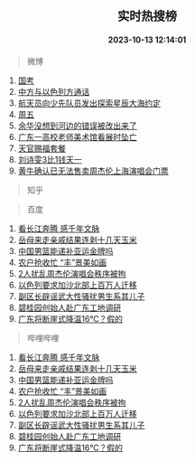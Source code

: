 <div align="center"><h2>实时热搜榜</h2><h4>2023-10-13 12:14:01</h4></div>

> 微博  

1. [国考](https://s.weibo.com/weibo?q=%E5%9B%BD%E8%80%83&t=31&band_rank=1&Refer=top)<br />
2. [中方与以色列方通话](https://s.weibo.com/weibo?q=%23%E4%B8%AD%E6%96%B9%E4%B8%8E%E4%BB%A5%E8%89%B2%E5%88%97%E6%96%B9%E9%80%9A%E8%AF%9D%23&t=31&band_rank=2&Refer=top)<br />
3. [航天员向少先队员发出探索星辰大海约定](https://s.weibo.com/weibo?q=%23%E8%88%AA%E5%A4%A9%E5%91%98%E5%90%91%E5%B0%91%E5%85%88%E9%98%9F%E5%91%98%E5%8F%91%E5%87%BA%E6%8E%A2%E7%B4%A2%E6%98%9F%E8%BE%B0%E5%A4%A7%E6%B5%B7%E7%BA%A6%E5%AE%9A%23&t=31&band_rank=3&Refer=top)<br />
4. [周五](https://s.weibo.com/weibo?q=%E5%91%A8%E4%BA%94&t=31&band_rank=4&Refer=top)<br />
5. [余华没想到河边的错误被改出来了](https://s.weibo.com/weibo?q=%23%E4%BD%99%E5%8D%8E%E6%B2%A1%E6%83%B3%E5%88%B0%E6%B2%B3%E8%BE%B9%E7%9A%84%E9%94%99%E8%AF%AF%E8%A2%AB%E6%94%B9%E5%87%BA%E6%9D%A5%E4%BA%86%23&t=31&band_rank=5&Refer=top)<br />
6. [广东一高校老师美术馆看展时坠亡](https://s.weibo.com/weibo?q=%23%E5%B9%BF%E4%B8%9C%E4%B8%80%E9%AB%98%E6%A0%A1%E8%80%81%E5%B8%88%E7%BE%8E%E6%9C%AF%E9%A6%86%E7%9C%8B%E5%B1%95%E6%97%B6%E5%9D%A0%E4%BA%A1%23&t=31&band_rank=6&Refer=top)<br />
7. [天官赐福套餐](https://s.weibo.com/weibo?q=%E5%A4%A9%E5%AE%98%E8%B5%90%E7%A6%8F%E5%A5%97%E9%A4%90&t=31&band_rank=7&Refer=top)<br />
8. [刘诗雯3比1钱天一](https://s.weibo.com/weibo?q=%23%E5%88%98%E8%AF%97%E9%9B%AF3%E6%AF%941%E9%92%B1%E5%A4%A9%E4%B8%80%23&t=31&band_rank=8&Refer=top)<br />
9. [黄牛确认已无法售卖周杰伦上海演唱会门票](https://s.weibo.com/weibo?q=%23%E9%BB%84%E7%89%9B%E7%A1%AE%E8%AE%A4%E5%B7%B2%E6%97%A0%E6%B3%95%E5%94%AE%E5%8D%96%E5%91%A8%E6%9D%B0%E4%BC%A6%E4%B8%8A%E6%B5%B7%E6%BC%94%E5%94%B1%E4%BC%9A%E9%97%A8%E7%A5%A8%23&t=31&band_rank=9&Refer=top)<br />

> 知乎  


> 百度  

1. [看长江奔腾 感千年文脉](https://www.baidu.com/s?wd=%E7%9C%8B%E9%95%BF%E6%B1%9F%E5%A5%94%E8%85%BE+%E6%84%9F%E5%8D%83%E5%B9%B4%E6%96%87%E8%84%89&sa=fyb_news&rsv_dl=fyb_news)<br />
2. [岳母来走亲戚结果连剥十几天玉米](https://www.baidu.com/s?wd=%E5%B2%B3%E6%AF%8D%E6%9D%A5%E8%B5%B0%E4%BA%B2%E6%88%9A%E7%BB%93%E6%9E%9C%E8%BF%9E%E5%89%A5%E5%8D%81%E5%87%A0%E5%A4%A9%E7%8E%89%E7%B1%B3&sa=fyb_news&rsv_dl=fyb_news)<br />
3. [中国男篮能递补亚运金牌吗](https://www.baidu.com/s?wd=%E4%B8%AD%E5%9B%BD%E7%94%B7%E7%AF%AE%E8%83%BD%E9%80%92%E8%A1%A5%E4%BA%9A%E8%BF%90%E9%87%91%E7%89%8C%E5%90%97&sa=fyb_news&rsv_dl=fyb_news)<br />
4. [农户抢收忙 “丰”景美如画](https://www.baidu.com/s?wd=%E5%86%9C%E6%88%B7%E6%8A%A2%E6%94%B6%E5%BF%99+%E2%80%9C%E4%B8%B0%E2%80%9D%E6%99%AF%E7%BE%8E%E5%A6%82%E7%94%BB&sa=fyb_news&rsv_dl=fyb_news)<br />
5. [2人扰乱周杰伦演唱会秩序被拘](https://www.baidu.com/s?wd=2%E4%BA%BA%E6%89%B0%E4%B9%B1%E5%91%A8%E6%9D%B0%E4%BC%A6%E6%BC%94%E5%94%B1%E4%BC%9A%E7%A7%A9%E5%BA%8F%E8%A2%AB%E6%8B%98&sa=fyb_news&rsv_dl=fyb_news)<br />
6. [以色列要求加沙北部上百万人迁移](https://www.baidu.com/s?wd=%E4%BB%A5%E8%89%B2%E5%88%97%E8%A6%81%E6%B1%82%E5%8A%A0%E6%B2%99%E5%8C%97%E9%83%A8%E4%B8%8A%E7%99%BE%E4%B8%87%E4%BA%BA%E8%BF%81%E7%A7%BB&sa=fyb_news&rsv_dl=fyb_news)<br />
7. [副区长辟谣武大性骚扰男生系其儿子](https://www.baidu.com/s?wd=%E5%89%AF%E5%8C%BA%E9%95%BF%E8%BE%9F%E8%B0%A3%E6%AD%A6%E5%A4%A7%E6%80%A7%E9%AA%9A%E6%89%B0%E7%94%B7%E7%94%9F%E7%B3%BB%E5%85%B6%E5%84%BF%E5%AD%90&sa=fyb_news&rsv_dl=fyb_news)<br />
8. [碧桂园创始人赴广东工地调研](https://www.baidu.com/s?wd=%E7%A2%A7%E6%A1%82%E5%9B%AD%E5%88%9B%E5%A7%8B%E4%BA%BA%E8%B5%B4%E5%B9%BF%E4%B8%9C%E5%B7%A5%E5%9C%B0%E8%B0%83%E7%A0%94&sa=fyb_news&rsv_dl=fyb_news)<br />
9. [广东将断崖式降温16℃？假的](https://www.baidu.com/s?wd=%E5%B9%BF%E4%B8%9C%E5%B0%86%E6%96%AD%E5%B4%96%E5%BC%8F%E9%99%8D%E6%B8%A916%E2%84%83%EF%BC%9F%E5%81%87%E7%9A%84&sa=fyb_news&rsv_dl=fyb_news)<br />

> 哔哩哔哩  

1. [看长江奔腾 感千年文脉](https://www.baidu.com/s?wd=%E7%9C%8B%E9%95%BF%E6%B1%9F%E5%A5%94%E8%85%BE+%E6%84%9F%E5%8D%83%E5%B9%B4%E6%96%87%E8%84%89&sa=fyb_news&rsv_dl=fyb_news)<br />
2. [岳母来走亲戚结果连剥十几天玉米](https://www.baidu.com/s?wd=%E5%B2%B3%E6%AF%8D%E6%9D%A5%E8%B5%B0%E4%BA%B2%E6%88%9A%E7%BB%93%E6%9E%9C%E8%BF%9E%E5%89%A5%E5%8D%81%E5%87%A0%E5%A4%A9%E7%8E%89%E7%B1%B3&sa=fyb_news&rsv_dl=fyb_news)<br />
3. [中国男篮能递补亚运金牌吗](https://www.baidu.com/s?wd=%E4%B8%AD%E5%9B%BD%E7%94%B7%E7%AF%AE%E8%83%BD%E9%80%92%E8%A1%A5%E4%BA%9A%E8%BF%90%E9%87%91%E7%89%8C%E5%90%97&sa=fyb_news&rsv_dl=fyb_news)<br />
4. [农户抢收忙 “丰”景美如画](https://www.baidu.com/s?wd=%E5%86%9C%E6%88%B7%E6%8A%A2%E6%94%B6%E5%BF%99+%E2%80%9C%E4%B8%B0%E2%80%9D%E6%99%AF%E7%BE%8E%E5%A6%82%E7%94%BB&sa=fyb_news&rsv_dl=fyb_news)<br />
5. [2人扰乱周杰伦演唱会秩序被拘](https://www.baidu.com/s?wd=2%E4%BA%BA%E6%89%B0%E4%B9%B1%E5%91%A8%E6%9D%B0%E4%BC%A6%E6%BC%94%E5%94%B1%E4%BC%9A%E7%A7%A9%E5%BA%8F%E8%A2%AB%E6%8B%98&sa=fyb_news&rsv_dl=fyb_news)<br />
6. [以色列要求加沙北部上百万人迁移](https://www.baidu.com/s?wd=%E4%BB%A5%E8%89%B2%E5%88%97%E8%A6%81%E6%B1%82%E5%8A%A0%E6%B2%99%E5%8C%97%E9%83%A8%E4%B8%8A%E7%99%BE%E4%B8%87%E4%BA%BA%E8%BF%81%E7%A7%BB&sa=fyb_news&rsv_dl=fyb_news)<br />
7. [副区长辟谣武大性骚扰男生系其儿子](https://www.baidu.com/s?wd=%E5%89%AF%E5%8C%BA%E9%95%BF%E8%BE%9F%E8%B0%A3%E6%AD%A6%E5%A4%A7%E6%80%A7%E9%AA%9A%E6%89%B0%E7%94%B7%E7%94%9F%E7%B3%BB%E5%85%B6%E5%84%BF%E5%AD%90&sa=fyb_news&rsv_dl=fyb_news)<br />
8. [碧桂园创始人赴广东工地调研](https://www.baidu.com/s?wd=%E7%A2%A7%E6%A1%82%E5%9B%AD%E5%88%9B%E5%A7%8B%E4%BA%BA%E8%B5%B4%E5%B9%BF%E4%B8%9C%E5%B7%A5%E5%9C%B0%E8%B0%83%E7%A0%94&sa=fyb_news&rsv_dl=fyb_news)<br />
9. [广东将断崖式降温16℃？假的](https://www.baidu.com/s?wd=%E5%B9%BF%E4%B8%9C%E5%B0%86%E6%96%AD%E5%B4%96%E5%BC%8F%E9%99%8D%E6%B8%A916%E2%84%83%EF%BC%9F%E5%81%87%E7%9A%84&sa=fyb_news&rsv_dl=fyb_news)<br />
